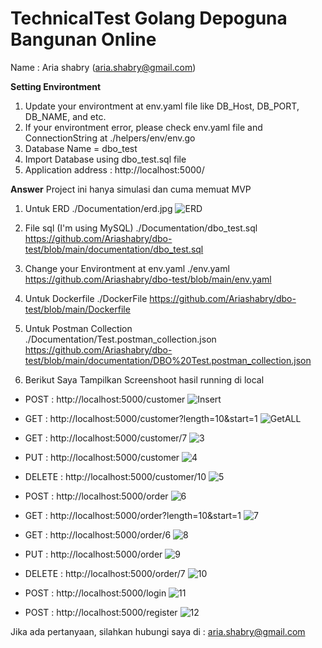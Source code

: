 # TechnicalTest Golang Depoguna Bangunan Online

Name : Aria shabry (aria.shabry@gmail.com)



**Setting Environtment**

1. Update your environtment at env.yaml file like DB_Host, DB_PORT, DB_NAME, and etc.
2. If your environtment error, please check env.yaml file and ConnectionString at ./helpers/env/env.go
3. Database Name = dbo_test
4. Import Database using dbo_test.sql file
5. Application address : http://localhost:5000/

**Answer**
Project ini hanya simulasi dan cuma memuat MVP



1. Untuk ERD
./Documentation/erd.jpg
![ERD](https://github.com/Ariashabry/dbo-test/blob/main/documentation/erd.jpg?raw=true)

2. File sql (I'm using MySQL)
./Documentation/dbo_test.sql
https://github.com/Ariashabry/dbo-test/blob/main/documentation/dbo_test.sql

3. Change your Environtment at env.yaml
./env.yaml
https://github.com/Ariashabry/dbo-test/blob/main/env.yaml

4. Untuk Dockerfile 
./DockerFile
https://github.com/Ariashabry/dbo-test/blob/main/Dockerfile


5. Untuk Postman Collection
./Documentation/Test.postman_collection.json
https://github.com/Ariashabry/dbo-test/blob/main/documentation/DBO%20Test.postman_collection.json


6. Berikut Saya Tampilkan Screenshoot hasil running di local

- POST : http://localhost:5000/customer
![Insert](https://github.com/Ariashabry/dbo-test/blob/main/documentation/1.%20customer%20-%20create.png?raw=true)

- GET : http://localhost:5000/customer?length=10&start=1
![GetALL](https://github.com/Ariashabry/dbo-test/blob/main/documentation/2.%20customer%20-%20get%20All.png?raw=true)

- GET : http://localhost:5000/customer/7
![3](https://github.com/Ariashabry/dbo-test/blob/main/documentation/3.%20customer%20-%20get%20By%20id.png?raw=true)

- PUT : http://localhost:5000/customer
![4](https://github.com/Ariashabry/dbo-test/blob/main/documentation/4.%20customer%20-%20update.png?raw=true)

- DELETE : http://localhost:5000/customer/10
![5](https://github.com/Ariashabry/dbo-test/blob/main/documentation/5.%20customer%20-%20delete.png?raw=true)

- POST : http://localhost:5000/order
![6](https://github.com/Ariashabry/dbo-test/blob/main/documentation/6.%20Order%20-%20create.png?raw=true)

- GET : http://localhost:5000/order?length=10&start=1
![7](https://github.com/Ariashabry/dbo-test/blob/main/documentation/7.%20Order%20-%20get%20All.png?raw=true)

- GET : http://localhost:5000/order/6
![8](https://github.com/Ariashabry/dbo-test/blob/main/documentation/8.%20Order%20-%20get%20By%20Id.png?raw=true)

- PUT : http://localhost:5000/order
![9](https://github.com/Ariashabry/dbo-test/blob/main/documentation/9.%20Order%20-%20Update.png?raw=true)

- DELETE : http://localhost:5000/order/7
![10](https://github.com/Ariashabry/dbo-test/blob/main/documentation/10.%20Order%20-%20Delete.png?raw=true)

- POST : http://localhost:5000/login
![11](https://github.com/Ariashabry/dbo-test/blob/main/documentation/11.%20Login.png?raw=true)

- POST : http://localhost:5000/register
![12](https://github.com/Ariashabry/dbo-test/blob/main/documentation/12.%20Register.png?raw=true)


Jika ada pertanyaan, silahkan hubungi saya di : aria.shabry@gmail.com


